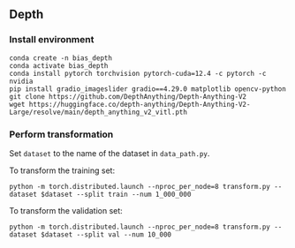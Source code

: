 ## Depth

### Install environment
```
conda create -n bias_depth
conda activate bias_depth
conda install pytorch torchvision pytorch-cuda=12.4 -c pytorch -c nvidia
pip install gradio_imageslider gradio==4.29.0 matplotlib opencv-python
git clone https://github.com/DepthAnything/Depth-Anything-V2
wget https://huggingface.co/depth-anything/Depth-Anything-V2-Large/resolve/main/depth_anything_v2_vitl.pth
```

### Perform transformation

Set `dataset` to the name of the dataset in `data_path.py`.

To transform the training set:
```
python -m torch.distributed.launch --nproc_per_node=8 transform.py --dataset $dataset --split train --num 1_000_000
```

To transform the validation set:
```
python -m torch.distributed.launch --nproc_per_node=8 transform.py --dataset $dataset --split val --num 10_000
```
